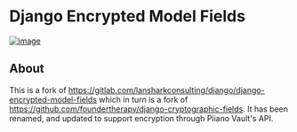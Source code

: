 # Django Encrypted Model Fields

[![image](https://travis-ci.org/lanshark/django-encrypted-model-fields.png)](https://travis-ci.org/lanshark/django-encrypted-model-fields)

## About

This is a fork of
<https://gitlab.com/lansharkconsulting/django/django-encrypted-model-fields> which in turn is a fork of <https://github.com/foundertherapy/django-cryptographic-fields>. It has
been renamed, and updated to support encryption through Piiano Vault's API.

 